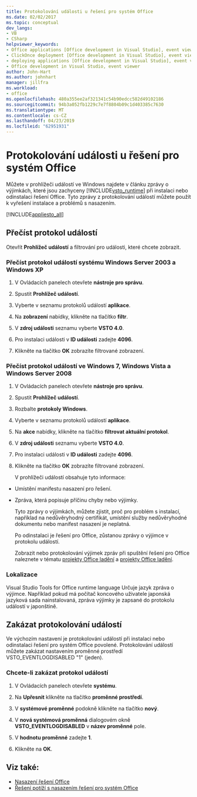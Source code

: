 ```yaml
---
title: Protokolování události u řešení pro systém Office
ms.date: 02/02/2017
ms.topic: conceptual
dev_langs:
- VB
- CSharp
helpviewer_keywords:
- Office applications [Office development in Visual Studio], event viewer
- ClickOnce deployment [Office development in Visual Studio], event viewer
- deploying applications [Office development in Visual Studio], event viewer
- Office development in Visual Studio, event viewer
author: John-Hart
ms.author: johnhart
manager: jillfra
ms.workload:
- office
ms.openlocfilehash: 480a355ee2af321341c54b90edcc582d49102186
ms.sourcegitcommit: 94b3a052fb1229c7e7f8804b09c1d403385c7630
ms.translationtype: MT
ms.contentlocale: cs-CZ
ms.lasthandoff: 04/23/2019
ms.locfileid: "62951931"
---
```

# <a name="event-logging-for-office-solutions"></a>Protokolování události u řešení pro systém Office
  Můžete v prohlížeči událostí ve Windows najdete v článku zprávy o výjimkách, které jsou zachyceny [!INCLUDE[vsto_runtime](../vsto/includes/vsto-runtime-md.md)] při instalaci nebo odinstalaci řešení Office. Tyto zprávy z protokolování událostí můžete použít k vyřešení instalace a problémů s nasazením.

 [!INCLUDE[appliesto_all](../vsto/includes/appliesto-all-md.md)]

## <a name="read-the-event-log"></a>Přečíst protokol událostí
 Otevřít **Prohlížeč událostí** a filtrování pro události, které chcete zobrazit.

### <a name="to-read-the-event-log-in-windows-server-2003-and-windows-xp"></a>Přečíst protokol událostí systému Windows Server 2003 a Windows XP

1. V Ovládacích panelech otevřete **nástroje pro správu**.

2. Spustit **Prohlížeč událostí**.

3. Vyberte v seznamu protokolů událostí **aplikace**.

4. Na **zobrazení** nabídky, klikněte na tlačítko **filtr**.

5. V **zdroj události** seznamu vyberte **VSTO 4.0**.

6. Pro instalaci události v **ID události** zadejte **4096**.

7. Klikněte na tlačítko **OK** zobrazíte filtrované zobrazení.

### <a name="to-read-the-event-log-in-windows-7-windows-vista-and-windows-server-2008"></a>Přečíst protokol událostí ve Windows 7, Windows Vista a Windows Server 2008

1. V Ovládacích panelech otevřete **nástroje pro správu**.

2. Spustit **Prohlížeč událostí**.

3. Rozbalte **protokoly Windows**.

4. Vyberte v seznamu protokolů událostí **aplikace**.

5. Na **akce** nabídky, klikněte na tlačítko **filtrovat aktuální protokol**.

6. V **zdroj události** seznamu vyberte **VSTO 4.0**.

7. Pro instalaci události v **ID události** zadejte **4096**.

8. Klikněte na tlačítko **OK** zobrazíte filtrované zobrazení.

   V prohlížeči událostí obsahuje tyto informace:

- Umístění manifestu nasazení pro řešení.

- Zpráva, která popisuje příčinu chyby nebo výjimky.

  Tyto zprávy o výjimkách, můžete zjistit, proč pro problém s instalací, například na nedůvěryhodný certifikát, umístění služby nedůvěryhodné dokumentu nebo manifest nasazení je neplatná.

  Po odinstalaci je řešení pro Office, zůstanou zprávy o výjimce v protokolu událostí.

  Zobrazit nebo protokolování výjimek zpráv při spuštění řešení pro Office naleznete v tématu [projekty Office ladění](../vsto/debugging-office-projects.md) a [projekty Office ladění](../vsto/debugging-office-projects.md).

### <a name="localization"></a>Lokalizace
 Visual Studio Tools for Office runtime language Určuje jazyk zpráva o výjimce. Například pokud má počítač koncového uživatele japonská jazyková sada nainstalovaná, zpráva výjimky je zapsané do protokolu událostí v japonštině.

## <a name="disable-the-event-logger"></a>Zakázat protokolování událostí
 Ve výchozím nastavení je protokolování událostí při instalaci nebo odinstalaci řešení pro systém Office povolené. Protokolování událostí můžete zakázat nastavením proměnné prostředí VSTO_EVENTLOGDISABLED "1" (jeden).

### <a name="to-disable-the-event-log"></a>Chcete-li zakázat protokol událostí

1. V Ovládacích panelech otevřete **systému**.

2. Na **Upřesnit** klikněte na tlačítko **proměnné prostředí**.

3. V **systémové proměnné** podokně klikněte na tlačítko **nový**.

4. V **nová systémová proměnná** dialogovém okně **VSTO_EVENTLOGDISABLED** v **název proměnné** pole.

5. V **hodnotu proměnné** zadejte **1**.

6. Klikněte na **OK**.

## <a name="see-also"></a>Viz také:
- [Nasazení řešení Office](../vsto/deploying-an-office-solution.md)
- [Řešení potíží s nasazením řešení pro systém Office](../vsto/troubleshooting-office-solution-deployment.md)

